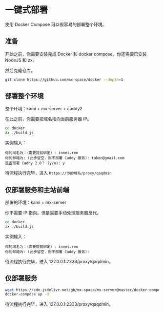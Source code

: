 # 一键式部署

使用 Docker Compose 可以很容易的部署整个环境。

## 准备

开始之前，你需要安装完成 Docker 和 docker compose。你还需要已安装 NodeJS 和 zx。

然后克隆仓库。

```bash
git clone https://github.com/mx-space/docker --depth=1
```

## 部署整个环境

整个环境：kami + mx-server + caddy2

在此之前，你需要把域名指向当前服务器 IP。

```bash
cd docker
zx ./build.js
```

实例输入：

```
你的域名为：（需要提前绑定）: innei.ren
你的邮箱为: (此步留空，则不部署 Caddy 服务): tukon@gmail.com
是否部署 Caddy 2.0？ (y/n): y
```

待流程执行完毕，进入 `https://你的域名/proxy/qaqdmin`

## 仅部署服务和主站前端

部署的环境：kami + mx-server

你不需要 IP 指向。但是需要手动处理服务器反代。

```bash
cd docker
zx ./build.js
```

实例输入：

```
你的域名为：（需要提前绑定）: innei.ren
你的邮箱为: (此步留空，则不部署 Caddy 服务):
```

待流程执行完毕，进入 127.0.0.1:2333/proxy/qaqdmin。

## 仅部署服务

```bash
wget https://cdn.jsdelivr.net/gh/mx-space/mx-server@master/docker-compose.yml
docker-compose up -d
```

待流程执行完毕，进入 127.0.0.1:2333/proxy/qaqdmin。
